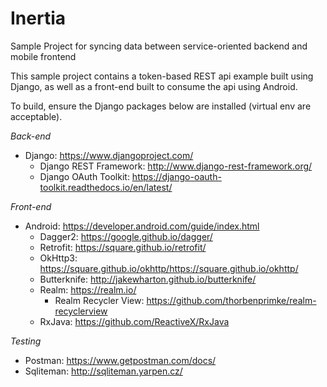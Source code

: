 # Inertia
Sample Project for syncing data between service-oriented backend and mobile frontend

This sample project contains a token-based REST api example built using Django, as well as a front-end built to consume the api using Android.

To build, ensure the Django packages below are installed (virtual env are acceptable).

*Back-end*
- Django: https://www.djangoproject.com/
  - Django REST Framework: http://www.django-rest-framework.org/
  - Django OAuth Toolkit: https://django-oauth-toolkit.readthedocs.io/en/latest/  

*Front-end*
- Android: https://developer.android.com/guide/index.html
  - Dagger2: https://google.github.io/dagger/
  - Retrofit: https://square.github.io/retrofit/
  - OkHttp3: https://square.github.io/okhttp/https://square.github.io/okhttp/
  - Butterknife: http://jakewharton.github.io/butterknife/
  - Realm: https://realm.io/
    - Realm Recycler View: https://github.com/thorbenprimke/realm-recyclerview
  - RxJava: https://github.com/ReactiveX/RxJava

*Testing*
- Postman: https://www.getpostman.com/docs/
- Sqliteman: http://sqliteman.yarpen.cz/
